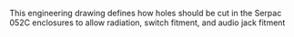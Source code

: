 This engineering drawing defines how holes should be cut in the Serpac 052C enclosures to allow radiation, switch fitment, and audio jack fitment
